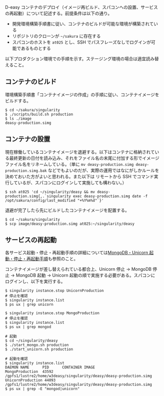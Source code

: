 D-easy コンテナのデプロイ（イメージ再ビルド、スパコンへの設置、サービスの再起動）について記述する。前提条件は以下の通り。

- 開発環境構築手順書に従い、コンテナのビルドが可能な環境が構築されている
- リポジトリのクローンが `~/sakura` に存在する
- スパコンのホストを `at025` とし、SSH でパスフレーズなしでログインが可能であるものとする

以下プロダクション環境での手順を示す。ステージング環境の場合は適宜読み替えること。

## コンテナのビルド

環境構築手順書「コンテナイメージの作成」の手順に従い、コンテナイメージをビルドする。

    $ cd ~/sakura/singularity
    $ ./scripts/build.sh production
    $ ls ./image
    deasy-production.simg

## コンテナの設置

現在稼働しているコンテナイメージを退避する。以下はコンテナに格納されている最終更新の日付を読み込み、それをファイル名の末尾に付加する形でイメージファイル名をリネームしている。（単に `mv deasy-production.simg deasy-production.simg.bak` などでもよいのだが、実際の運用ではなにがしかルールを決めておいた方がよいと思われる。また以下は リモートから SSH でコマンド実行しているが、スパコンにログインして実施しても構わない。）

    $ ssh at025 'cd ~/singularity/deasy && mv deasy-production.simg{,.`singularity exec deasy-production.simg date -f /opt/sakura/config/last_modified "+%Y%m%d"`}'

退避が完了したら先にビルドしたコンテナイメージを配置する。

    $ cd ~/sakura/singularity
    $ scp image/deasy-production.simg at025:~/singularity/deasy

## サービスの再起動

各サービス起動・停止・再起動手順の詳細については[MongoDB・Unicorn 起動・停止・再起動手順](https://github.com/ddbj/sakura/wiki/MongoDB%E3%83%BBUnicorn-%E8%B5%B7%E5%8B%95%E3%83%BB%E5%81%9C%E6%AD%A2%E3%83%BB%E5%86%8D%E8%B5%B7%E5%8B%95%E6%89%8B%E9%A0%86)も参照のこと。

コンテナイメージが差し替えられている都合上、Unicorn 停止 → MongoDB 停止 → MongoDB 起動 → Unicorn 起動の順で実施する必要がある。スパコンにログインし、以下を実行する。

    $ singularity instance.stop UnicornProduction
    # 停止を確認
    $ singularity instance.list
    $ ps ux | grep unicorn
    
    $ singularity instance.stop MongoProduction
    # 停止を確認
    $ singularity instance.list
    $ ps ux | grep mongod
    
    # 起動
    $ cd ~/singularity/deasy
    $ ./start_mongo.sh production
    $ ./start_unicorn.sh production
    
    # 起動を確認
    $ singularity instance.list
    DAEMON NAME      PID      CONTAINER IMAGE
    MongoProduction  43592    /gpfs1/lustre2/home/w3deasy/singularity/deasy/deasy-production.simg
    UnicornProduction 44093    /gpfs1/lustre2/home/w3deasy/singularity/deasy/deasy-production.simg
    $ ps ux | grep -E "mongod|unicorn" 